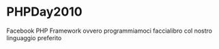 # PHPDay2010
Facebook PHP Framework ovvero programmiamoci faccialibro col nostro linguaggio preferito
